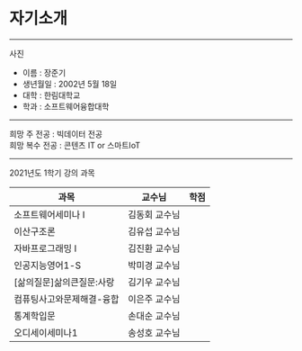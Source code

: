 # 자기소개
* * *
사진
* 이름 : 장준기
* 생년월일 : 2002년 5월 18일
* 대학 : 한림대학교
* 학과 : 소프트웨어융합대학

---

희망 주 전공 : 빅데이터 전공   
희망 복수 전공 : 콘텐츠 IT or 스마트IoT

---
2021년도 1학기 강의 과목

|과목|교수님|학점|
|---|---|---|
|소프트웨어세미나 I|김동회 교수님||1||
|이산구조론|김유섭 교수님||3||
|자바프로그래밍 I|김진환 교수님||3||
|인공지능영어1-S|박미경 교수님||3||
|[삶의질문]삶의큰질문:사랑|김기우 교수님||3||
|컴퓨팅사고와문제해결-융합|이은주 교수님||2||
|통계학입문|손대순 교수님||3||
|오디세이세미나1|송성호 교수님||1||
